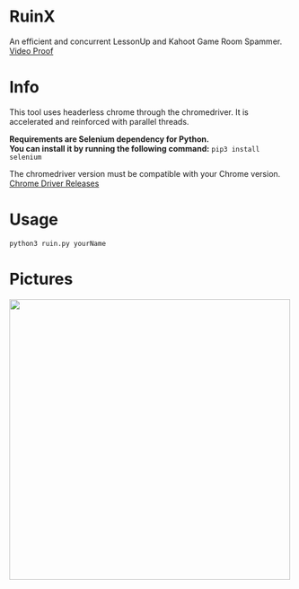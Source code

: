 # RuinX
An efficient and concurrent LessonUp and Kahoot Game Room Spammer.
<a href="https://www.youtube.com/shorts/QIf6J9Yo7HI">Video Proof</a>

# Info
This tool uses headerless chrome through the chromedriver. It is accelerated and reinforced with parallel threads.

**Requirements are Selenium dependency for Python.**<br>
**You can install it by running the following command:**
```pip3 install selenium```

The chromedriver version must be compatible with your Chrome version.
<br>
<a href="https://chromedriver.chromium.org/downloads">Chrome Driver Releases</a>

# Usage
```python3 ruin.py yourName```

# Pictures
<img src="ss.png" width="500">
